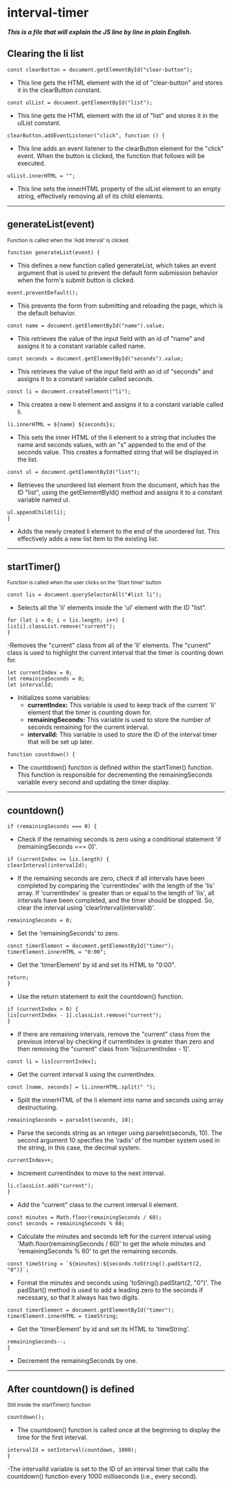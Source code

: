 # interval-timer
 ***This is a file that will explain the JS line by line in plain English.***
## Clearing the li list
```
const clearButton = document.getElementById("clear-button");
```
- This line gets the HTML element with the id of "clear-button" and stores it in the clearButton constant.
```
const ulList = document.getElementById("list");
```
- This line gets the HTML element with the id of "list" and stores it in the ulList constant.
```
clearButton.addEventListener("click", function () {
```
- This line adds an event listener to the clearButton element for the "click" event. When the button is clicked, the function that follows will be executed.
```
ulList.innerHTML = "";
```
- This line sets the innerHTML property of the ulList element to an empty string, effectively removing all of its child elements.

-----------------------------------------------------------------------------------------------------------------------------------------------------------------

## generateList(event)
<sub> Function is called when the 'Add Interval' is clicked </sub>
```
function generateList(event) {
```
- This defines a new function called generateList, which takes an event argument that is used to prevent the default form submission behavior when the form's submit button is clicked.
```
event.preventDefault();
```
- This prevents the form from submitting and reloading the page, which is the default behavior.
```
const name = document.getElementById("name").value;
```
- This retrieves the value of the input field with an id of "name" and assigns it to a constant variable called name.
```
const seconds = document.getElementById("seconds").value;
```
- This retrieves the value of the input field with an id of "seconds" and assigns it to a constant variable called seconds.
```
const li = document.createElement("li");
```
- This creates a new li element and assigns it to a constant variable called li.
```
li.innerHTML = ${name} ${seconds}s;
```
- This sets the inner HTML of the li element to a string that includes the name and seconds values, with an "s" appended to the end of the seconds value. This creates a formatted string that will be displayed in the list.
```
const ul = document.getElementById("list");
```
- Retrieves the unordered list element from the document, which has the ID "list", using the getElementById() method and assigns it to a constant variable named ul.
```
ul.appendChild(li);
}
```
- Adds the newly created li element to the end of the unordered list. This effectively adds a new list item to the existing list.

-----------------------------------------------------------------------------------------------------------------------------------------------------------------

## startTimer()  
<sub> Function is called when the user clicks on the 'Start timer' button </sub>
```
const lis = document.querySelectorAll("#list li");
```
- Selects all the 'li' elements inside the 'ul' element with the ID "list".
```
for (let i = 0; i < lis.length; i++) {
lis[i].classList.remove("current");
}
```
-Removes the "current" class from all of the 'li' elements. The "current" class is used to highlight the current interval that the timer is counting down for.
```
let currentIndex = 0;
let remainingSeconds = 0;
let intervalId;
```
- Initializes some variables:
   - **currentIndex:** This variable is used to keep track of the current 'li' element that the timer is counting down for.
   - **remainingSeconds:** This variable is used to store the number of seconds remaining for the current interval.
   - **intervalId:** This variable is used to store the ID of the interval timer that will be set up later.
```
function countdown() {
```
- The countdown() function is defined within the startTimer() function. This function is responsible for decrementing the remainingSeconds variable every second and updating the timer display.
    
-----------------------------------------------------------------------------------------------------------------------------------------------------------------

## countdown() 

```
if (remainingSeconds === 0) {
```
 - Check if the remaining seconds is zero using a conditional statement 'if (remainingSeconds === 0)'.
```
if (currentIndex >= lis.length) {
clearInterval(intervalId);
```
- If the remaining seconds are zero, check if all intervals have been completed by comparing the 'currentIndex' with the length of the 'lis' array. If 'currentIndex' is greater than or equal to the length of 'lis', all intervals have been completed, and the timer should be stopped. So, clear the interval using 'clearInterval(intervalId)'.
```
remainingSeconds = 0;
```

- Set the 'remainingSeconds' to zero.
```
const timerElement = document.getElementById("timer");
timerElement.innerHTML = "0:00";
```
- Get the 'timerElement' by id and set its HTML to "0:00".
```
return;
}
```
- Use the return statement to exit the countdown() function.
```
if (currentIndex > 0) {
lis[currentIndex - 1].classList.remove("current");
}
```
- If there are remaining intervals, remove the "current" class from the previous interval by checking if currentIndex is greater than zero and then removing the "current" class from 'lis[currentIndex - 1]'.
```
const li = lis[currentIndex];
```
- Get the current interval li using the currentIndex.
```
const [name, seconds] = li.innerHTML.split(" ");
```
- Split the innerHTML of the li element into name and seconds using array destructuring.
```
remainingSeconds = parseInt(seconds, 10);
```
- Parse the seconds string as an integer using parseInt(seconds, 10). The second argument 10 specifies the 'radix' of the number system used in the string, in this case, the decimal system.
```
currentIndex++;
```
- Increment currentIndex to move to the next interval.
```
li.classList.add("current");
}
```
- Add the "current" class to the current interval li element.
```
const minutes = Math.floor(remainingSeconds / 60);
const seconds = remainingSeconds % 60;
```
- Calculate the minutes and seconds left for the current interval using 'Math.floor(remainingSeconds / 60)' to get the whole minutes and 'remainingSeconds % 60' to get the remaining seconds.
```
const timeString = `${minutes}:${seconds.toString().padStart(2, "0")}`;
```
- Format the minutes and seconds using 'toString().padStart(2, "0")'. The padStart() method is used to add a leading zero to the seconds if necessary, so that it always has two digits.
```
const timerElement = document.getElementById("timer");
timerElement.innerHTML = timeString;
```
- Get the 'timerElement' by id and set its HTML to 'timeString'.
```
remainingSeconds--;
}
```
- Decrement the remainingSeconds by one.

-----------------------------------------------------------------------------------------------------------------------------------------------------------------

## After countdown() is defined
<sub> Still inside the startTimer() function </sub>
```
countdown();
```
- The countdown() function is called once at the beginning to display the time for the first interval.
```
intervalId = setInterval(countdown, 1000);
}
```
-The intervalId variable is set to the ID of an interval timer that calls the countdown() function every 1000 milliseconds (i.e., every second).
